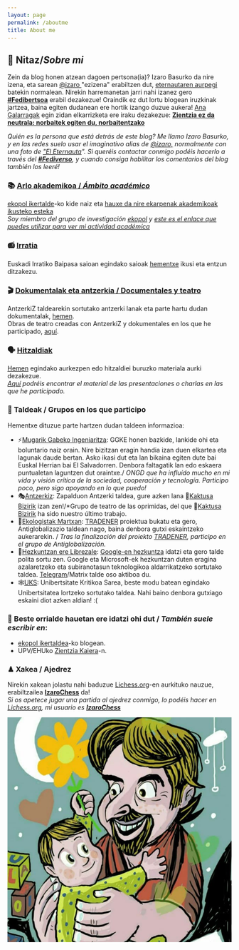 ```yaml
---
layout: page
permalink: /aboutme
title: About me
---
```

## 👤 Nitaz/*Sobre mi*
Zein da blog honen atzean dagoen pertsona(ia)? Izaro Basurko da nire izena, eta sarean <a href="https://pleroma.libretux.com/izaro" target="_blank" rel="noopener">@izaro </a>"ezizena" erabiltzen dut, <a href="http://" target="_blank" rel="noopener">eternautaren aurpegi</a> batekin normalean. Nirekin harremanetan jarri nahi izanez gero [**#Fedibertsoa**](https://pleroma.libretux.com/izaro) erabil dezakezue! Oraindik ez dut lortu blogean iruzkinak jartzea, baina egiten dudanean ere hortik izango duzue aukera!
[Ana Galarragak](https://eu.wikipedia.org/wiki/Ana_Galarraga) egin zidan elkarrizketa ere iraku dezakezue: **[Zientzia ez da neutrala: norbaitek egiten du, norbaitentzako](https://aldizkaria.elhuyar.eus/ekinean/zientzia-ez-da-neutrala-norbaitek-egiten-du-norbai/)**

*Quién es la persona que está detrás de este blog? Me llamo Izaro Basurko, y en las redes suelo usar el imaginativo alias de <a href="https://pleroma.libretux.com/izaro">@izaro,</a> normalmente con una foto de <a href="https://es.wikipedia.org/wiki/El_Eternauta." target="_blank" rel="noopener">"El Eternauta</a>".  Si queréis contactar conmigo podéis hacerlo a través del [**#Fediverso**](https://pleroma.libretux.com/izaro), y cuando consiga habilitar los comentarios del blog también los leeré!*

### 📚 [Arlo akademikoa / *Ámbito académico*](https://izaroblog.github.io/academic)
[ekopol ikertalde](https://www.ehu.eus/eu/web/ekopol/home)-ko kide naiz eta [hauxe da nire ekarpenak akademikoak ikusteko esteka](https://izaroblog.github.io/academic)<br>
*Soy miembro del grupo de investigación [ekopol](https://www.ehu.eus/es/web/ekopol/home) y [este es el enlace que puedes utilizar para ver mi actividad académíca](https://izaroblog.github.io/academic)*

### 📻 [Irratia](https://izaroblog.github.io/collaborations/Baipasa)
Euskadi Irratiko Baipasa saioan egindako saioak [hementxe](https://izaroblog.github.io/collaborations/Baipasa) ikusi eta entzun ditzakezu.

### 🎬 [Dokumentalak eta antzerkia / Documentales y teatro](https://izaroblog.github.io/collaborations/ikus-entzunekoak)
AntzerkiZ taldearekin sortutako antzerki lanak eta parte hartu dudan dokumentalak, [hemen](https://izaroblog.github.io/collaborations/ikus-entzunekoak).<br>
Obras de teatro creadas con AntzerkiZ y dokumentales en los que he participado, [aquí](https://izaroblog.github.io/collaborations/ikus-entzunekoak).

### 🗣 [Hitzaldiak](https://izaroblog.github.io/collaborations/hitzaldiak)
[Hemen](https://izaroblog.github.io/collaborations/hitzaldiak) egindako aurkezpen edo hitzaldiei buruzko materiala aurki dezakezue.<br>
*[Aquí](https://izaroblog.github.io/collaborations/hitzaldiak) podréis encontrar el material de las presentaciones o charlas en las que he participado.*

### 👥 Taldeak / Grupos en los que participo
Hementxe dituzue parte hartzen dudan taldeen informazioa: 
- ⚡️[Mugarik Gabeko Ingeniaritza](https://euskadi.isf.es/): GGKE honen bazkide, lankide ohi eta boluntario naiz orain. Nire bizitzan eragin handia izan duen elkartea eta lagunak daude bertan. Asko ikasi dut eta lan bikaina egiten dute bai Euskal Herrian bai El Salvadorren. Denbora faltagatik lan edo eskaera puntualetan laguntzen dut oraintxe./ *ONGD que ha influído mucho en mi vida y visión crítica de la sociedad, cooperación y tecnología. Participo poco, pero sigo apoyando en lo que puedo!* 
- 🎭[Antzerkiz](https://antzerkiz.wordpress.com/): Zapalduon Antzerki taldea, gure azken lana 🌵[Kaktusa Bizirik](https://antzerkiz.wordpress.com/kaktusa-bizirik/) izan zen!/*Grupo de teatro de las oprimidas, del que 🌵[Kaktusa Bizirik](https://antzerkiz.wordpress.com/kaktusa-bizirik/) ha sido nuestro último trabajo. 
- 🌿[Ekologistak Martxan](https://www.ekologistakmartxan.org/eu/): [TRADENER](https://www.tradener.org/) proiektua bukatu eta gero, Antiglobalizazio taldean nago, baina denbora gutxi eskaintzeko aukerarekin. / *Tras la finalización del proiekto [TRADENER](https://www.tradener.org/), participo en el grupo de Antiglobalización.* 
- 🐗[Hezkuntzan ere Librezale](https://hezkuntza.librezale.eus/): [Google-en hezkuntza](https://izaroblog.github.io/eu,/internet/2017/06/11/GooglenHezkuntza.html) idatzi eta gero talde polita sortu zen. Google eta Microsoft-ek hezkuntzan duten eragina azalaretzeko eta subiranotasun teknologikoa aldarrikatzeko sortutako taldea. [Telegram](https://t.me/hezkuntzanlibre)/Matrix talde oso aktiboa du. 
- 🕸[UKS](https://www.uks.eus/): Unibertsitate Kritikoa Sarea, beste modu batean egindako Unibertsitatea lortzeko sortutako taldea. Nahi baino denbora gutxiago eskaini diot azken aldian! :(

### 📝 Beste orrialde hauetan ere idatzi ohi dut / *También suele escribir en*:

- [ekopol ikertaldea](https://ekopol.eus/eu/)-ko blogean.
- UPV/EHUko [Zientzia Kaiera](https://izaroblog.github.io/collaborations/ZientziaKaiera)-n.

### ♟ Xakea / Ajedrez 
Nirekin xakean jolastu nahi baduzue [Lichess.org](https://lichess.org/)-en aurkituko nauzue, erabiltzailea  **[IzaroChess](https://lichess.org/@/izarochess)** da! <br>
*Si os apetece jugar una partida al ajedrez conmigo, lo podéis hacer en [Lichess.org](https://lichess.org/), mi usuario es **[IzaroChess](https://lichess.org/@/izarochess)***

  ![](https://raw.githubusercontent.com/IzaroBlog/IzaroBlog.github.io/main/_images/izaro.jpg)


